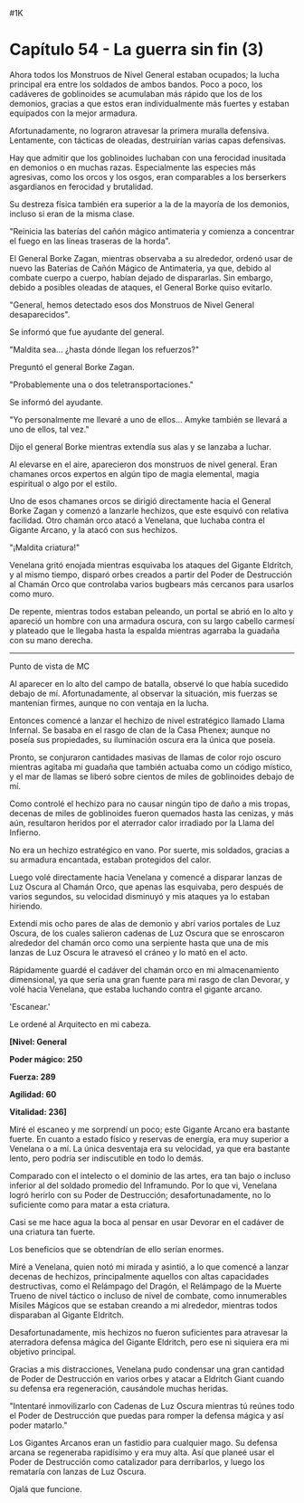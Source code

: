 
#1K 

# Capítulo 54 - La guerra sin fin (3)


Ahora todos los Monstruos de Nivel General estaban ocupados; la lucha principal era entre los soldados de ambos bandos. Poco a poco, los cadáveres de goblinoides se acumulaban más rápido que los de los demonios, gracias a que estos eran individualmente más fuertes y estaban equipados con la mejor armadura.

Afortunadamente, no lograron atravesar la primera muralla defensiva. Lentamente, con tácticas de oleadas, destruirían varias capas defensivas.

Hay que admitir que los goblinoides luchaban con una ferocidad inusitada en demonios o en muchas razas. Especialmente las especies más agresivas, como los orcos y los osgos, eran comparables a los berserkers asgardianos en ferocidad y brutalidad.

Su destreza física también era superior a la de la mayoría de los demonios, incluso si eran de la misma clase.

"Reinicia las baterías del cañón mágico antimateria y comienza a concentrar el fuego en las líneas traseras de la horda".

El General Borke Zagan, mientras observaba a su alrededor, ordenó usar de nuevo las Baterías de Cañón Mágico de Antimateria, ya que, debido al combate cuerpo a cuerpo, habían dejado de dispararlas. Sin embargo, debido a posibles oleadas de ataques, el General Borke quiso evitarlo.

"General, hemos detectado esos dos Monstruos de Nivel General desaparecidos".

Se informó que fue ayudante del general.

"Maldita sea... ¿hasta dónde llegan los refuerzos?"

Preguntó el general Borke Zagan.

"Probablemente una o dos teletransportaciones."

Se informó del ayudante.

"Yo personalmente me llevaré a uno de ellos... Amyke también se llevará a uno de ellos, tal vez."

Dijo el general Borke mientras extendía sus alas y se lanzaba a luchar.

Al elevarse en el aire, aparecieron dos monstruos de nivel general. Eran chamanes orcos expertos en algún tipo de magia elemental, magia espiritual o algo por el estilo.

Uno de esos chamanes orcos se dirigió directamente hacia el General Borke Zagan y comenzó a lanzarle hechizos, que este esquivó con relativa facilidad. Otro chamán orco atacó a Venelana, que luchaba contra el Gigante Arcano, y la atacó con sus hechizos.

"¡Maldita criatura!"

Venelana gritó enojada mientras esquivaba los ataques del Gigante Eldritch, y al mismo tiempo, disparó orbes creados a partir del Poder de Destrucción al Chamán Orco que controlaba varios bugbears más cercanos para usarlos como muro.

De repente, mientras todos estaban peleando, un portal se abrió en lo alto y apareció un hombre con una armadura oscura, con su largo cabello carmesí y plateado que le llegaba hasta la espalda mientras agarraba la guadaña con su mano derecha.

***

Punto de vista de MC

Al aparecer en lo alto del campo de batalla, observé lo que había sucedido debajo de mí. Afortunadamente, al observar la situación, mis fuerzas se mantenían firmes, aunque no con ventaja en la lucha.

Entonces comencé a lanzar el hechizo de nivel estratégico llamado Llama Infernal. Se basaba en el rasgo de clan de la Casa Phenex; aunque no poseía sus propiedades, su iluminación oscura era la única que poseía.

Pronto, se conjuraron cantidades masivas de llamas de color rojo oscuro mientras agitaba mi guadaña que también actuaba como un código místico, y el mar de llamas se liberó sobre cientos de miles de goblinoides debajo de mí.

Como controlé el hechizo para no causar ningún tipo de daño a mis tropas, decenas de miles de goblinoides fueron quemados hasta las cenizas, y más aún, resultaron heridos por el aterrador calor irradiado por la Llama del Infierno.

No era un hechizo estratégico en vano. Por suerte, mis soldados, gracias a su armadura encantada, estaban protegidos del calor.

Luego volé directamente hacia Venelana y comencé a disparar lanzas de Luz Oscura al Chamán Orco, que apenas las esquivaba, pero después de varios segundos, su velocidad disminuyó y mis ataques ya lo estaban hiriendo.

Extendí mis ocho pares de alas de demonio y abrí varios portales de Luz Oscura, de los cuales salieron cadenas de Luz Oscura que se enroscaron alrededor del chamán orco como una serpiente hasta que una de mis lanzas de Luz Oscura le atravesó el cráneo y lo mató en el acto.

Rápidamente guardé el cadáver del chamán orco en mi almacenamiento dimensional, ya que sería una gran fuente para mi rasgo de clan Devorar, y volé hacia Venelana, que estaba luchando contra el gigante arcano.

'Escanear.'

Le ordené al Arquitecto en mi cabeza.

**[Nivel: General**

**Poder mágico: 250**

**Fuerza: 289**

**Agilidad: 60**

**Vitalidad: 236]**

Miré el escaneo y me sorprendí un poco; este Gigante Arcano era bastante fuerte. En cuanto a estado físico y reservas de energía, era muy superior a Venelana o a mí. La única desventaja era su velocidad, ya que era bastante lento, pero podría ser indiscutible en todo lo demás.

Comparado con el intelecto o el dominio de las artes, era tan bajo o incluso inferior al del soldado promedio del Inframundo. Por lo que vi, Venelana logró herirlo con su Poder de Destrucción; desafortunadamente, no lo suficiente como para matar a esta criatura.

Casi se me hace agua la boca al pensar en usar Devorar en el cadáver de una criatura tan fuerte.

Los beneficios que se obtendrían de ello serían enormes.

Miré a Venelana, quien notó mi mirada y asintió, a lo que comencé a lanzar decenas de hechizos, principalmente aquellos con altas capacidades destructivas, como el Relámpago del Dragón, el Relámpago de la Muerte Trueno de nivel táctico o incluso de nivel de combate, como innumerables Misiles Mágicos que se estaban creando a mi alrededor, mientras todos disparaban al Gigante Eldritch.

Desafortunadamente, mis hechizos no fueron suficientes para atravesar la aterradora defensa mágica del Gigante Eldritch, pero ese ni siquiera era mi objetivo principal.

Gracias a mis distracciones, Venelana pudo condensar una gran cantidad de Poder de Destrucción en varios orbes y atacar a Eldritch Giant cuando su defensa era regeneración, causándole muchas heridas.

"Intentaré inmovilizarlo con Cadenas de Luz Oscura mientras tú reúnes todo el Poder de Destrucción que puedas para romper la defensa mágica y así poder matarlo."

Los Gigantes Arcanos eran un fastidio para cualquier mago. Su defensa arcana se regeneraba rapidísimo y era muy alta. Así que planeé usar el Poder de Destrucción como catalizador para derribarlos, y luego los remataría con lanzas de Luz Oscura.

Ojalá que funcione.